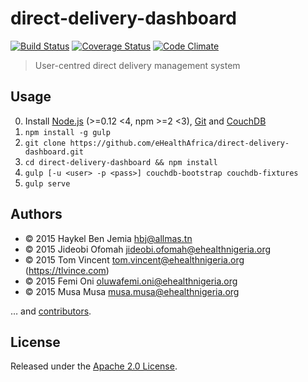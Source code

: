 # direct-delivery-dashboard

[![Build Status][travis-image]][travis-url]
[![Coverage Status][coveralls-image]][coveralls-url]
[![Code Climate][code-climate-image]][code-climate-url]

[travis-url]: https://travis-ci.org/eHealthAfrica/direct-delivery-dashboard
[travis-image]: https://img.shields.io/travis/eHealthAfrica/direct-delivery-dashboard/develop.svg
[coveralls-url]: https://coveralls.io/r/eHealthAfrica/direct-delivery-dashboard
[coveralls-image]: https://img.shields.io/coveralls/eHealthAfrica/direct-delivery-dashboard/develop.svg
[code-climate-image]: https://codeclimate.com/github/eHealthAfrica/direct-delivery-dashboard/badges/gpa.svg
[code-climate-url]: https://codeclimate.com/github/eHealthAfrica/direct-delivery-dashboard

> User-centred direct delivery management system

## Usage

0. Install [Node.js][] (>=0.12 <4, npm >=2 <3), [Git][] and [CouchDB][]
1. `npm install -g gulp`
2. `git clone https://github.com/eHealthAfrica/direct-delivery-dashboard.git`
3. `cd direct-delivery-dashboard && npm install`
4. `gulp [-u <user> -p <pass>] couchdb-bootstrap couchdb-fixtures`
5. `gulp serve`

[Node.js]: http://nodejs.org
[Git]: http://git-scm.com
[CouchDB]: https://couchdb.apache.org

## Authors

* © 2015 Haykel Ben Jemia <hbj@allmas.tn>
* © 2015 Jideobi Ofomah <jideobi.ofomah@ehealthnigeria.org>
* © 2015 Tom Vincent <tom.vincent@ehealthnigeria.org> (https://tlvince.com)
* © 2015 Femi Oni <oluwafemi.oni@ehealthnigeria.org>
* © 2015 Musa Musa <musa.musa@ehealthnigeria.org>

… and [contributors][].

[contributors]: https://github.com/eHealthAfrica/direct-delivery-dashboard/graphs/contributors

## License

Released under the [Apache 2.0 License][license].

[license]: http://www.apache.org/licenses/LICENSE-2.0.html
